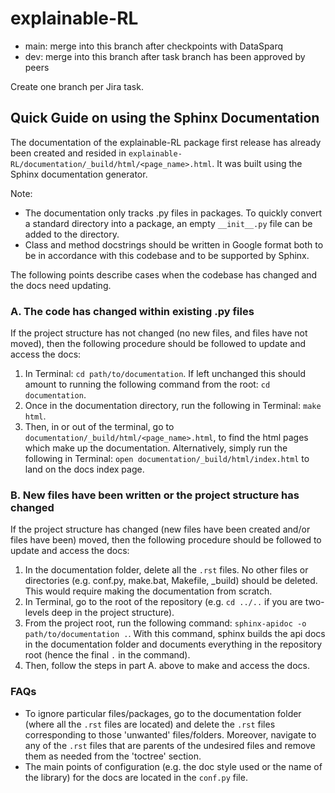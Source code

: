 # explainable-RL

- main: merge into this branch after checkpoints with DataSparq
- dev: merge into this branch after task branch has been approved by peers

Create one branch per Jira task.

## Quick Guide on using the Sphinx Documentation
The documentation of the explainable-RL package first release has already been 
created and resided in ``explainable-RL/documentation/_build/html/<page_name>.html``.
It was built using the Sphinx documentation generator.

Note:
* The documentation only tracks .py files in packages. To quickly convert a standard
directory into a package, an empty ``__init__.py`` file can be added to the directory.
* Class and method docstrings should be written in Google format both to be in accordance
with this codebase and to be supported by Sphinx.

The following points describe cases when the codebase has changed and the docs need
updating.

### A. The code has changed within existing .py files
If the project structure has not changed (no new files, and files have not moved), then
the following procedure should be followed to update and access the docs:
1. In Terminal: ``cd path/to/documentation``. If left unchanged this should amount to 
running the following command from the root: ``cd documentation``.
2. Once in the documentation directory, run the following in Terminal: ``make html``.
3. Then, in or out of the terminal, go to ``documentation/_build/html/<page_name>.html``,
to find the html pages which make up the documentation. Alternatively, simply run the
following in Terminal: ``open documentation/_build/html/index.html`` to land on the
docs index page.

### B. New files have been written or the project structure has changed
If the project structure has changed (new files have been created and/or files have been)
moved, then the following procedure should be followed to update and access the docs:
1. In the documentation folder, delete all the `.rst` files. No other files or directories
   (e.g. conf.py, make.bat, Makefile, _build) should be deleted. This would require making
   the documentation from scratch.
2. In Terminal, go to the root of the repository (e.g. ``cd ../..`` if you are two-levels
deep in the project structure).
3. From the project root, run the following command: ``sphinx-apidoc -o path/to/documentation .``.
With this command, sphinx builds the api docs in the documentation folder and documents everything in
the repository root (hence the final ``.`` in the command).
4. Then, follow the steps in part A. above to make and access the docs.

### FAQs
* To ignore particular files/packages, go to the documentation folder (where all
the ``.rst`` files are located) and delete the ``.rst`` files corresponding to those
'unwanted' files/folders. Moreover, navigate to any of the ``.rst`` files that are
parents of the undesired files and remove them as needed from the 'toctree' section.
* The main points of configuration (e.g. the doc style used or the name of the library) for the docs are located
in the ``conf.py`` file.
